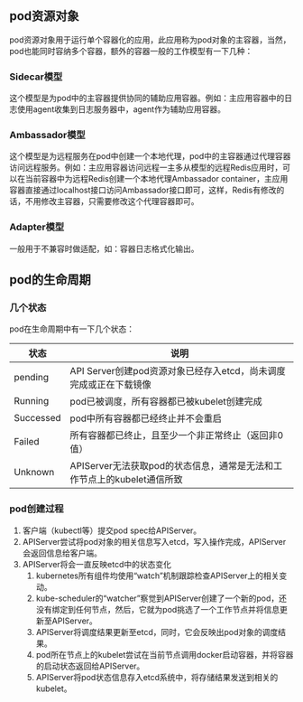 ## pod资源对象

pod资源对象用于运行单个容器化的应用，此应用称为pod对象的主容器，当然，pod也能同时容纳多个容器，额外的容器一般的工作模型有一下几种：

### Sidecar模型

这个模型是为pod中的主容器提供协同的辅助应用容器。例如：主应用容器中的日志使用agent收集到日志服务器中，agent作为辅助应用容器。

### Ambassador模型

这个模型是为远程服务在pod中创建一个本地代理，pod中的主容器通过代理容器访问远程服务。例如：主应用容器访问远程一主多从模型的远程Redis应用时，可以在当前容器中为远程Redis创建一个本地代理Ambassador container，主应用容器直接通过localhost接口访问Ambassador接口即可，这样，Redis有修改的话，不用修改主容器，只需要修改这个代理容器即可。

### Adapter模型

一般用于不兼容时做适配，如：容器日志格式化输出。

## pod的生命周期

### 几个状态

pod在生命周期中有一下几个状态：

| 状态      | 说明                                                         |
| --------- | ------------------------------------------------------------ |
| pending   | API Server创建pod资源对象已经存入etcd，尚未调度完成或正在下载镜像 |
| Running   | pod已被调度，所有容器都已被kubelet创建完成                   |
| Successed | pod中所有容器都已经终止并不会重启                            |
| Failed    | 所有容器都已终止，且至少一个非正常终止（返回非0值）          |
| Unknown   | APIServer无法获取pod的状态信息，通常是无法和工作节点上的kubelet通信所致 |

### pod创建过程

1. 客户端（kubectl等）提交pod spec给APIServer。
2. APIServer尝试将pod对象的相关信息写入etcd，写入操作完成，APIServer会返回信息给客户端。
3. APIServer将会一直反映etcd中的状态变化
   1. kubernetes所有组件均使用“watch”机制跟踪检查APIServer上的相关变动。
   2. kube-scheduler的“watcher”察觉到APIServer创建了一个新的pod，还没有绑定到任何节点，然后，它就为pod挑选了一个工作节点并将信息更新至APIServer。
   3. APIServer将调度结果更新至etcd，同时，它会反映出pod对象的调度结果。
   4. pod所在节点上的kubelet尝试在当前节点调用docker启动容器，并将容器的启动状态返回给APIServer。
   5. APIServer将pod状态信息存入etcd系统中，将存储结果发送到相关的kubelet。